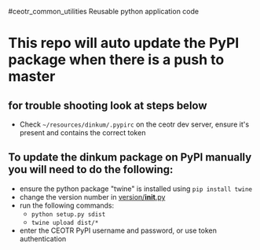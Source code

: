 #ceotr_common_utilities
Reusable python application code

# This repo will auto update the PyPI package when there is a push to master
## for trouble shooting look at steps below
- Check `~/resources/dinkum/.pypirc` on the ceotr dev server, ensure it's present and contains the correct token

## To update the dinkum package on PyPI **manually** you will need to do the following:
- ensure the python package "twine" is installed using `pip install twine`
- change the version number in [version/__init__.py](version/__init__.py)
- run the following commands:
    - `python setup.py sdist`
    - `twine upload dist/*`
- enter the CEOTR PyPI username and password, or use token authentication